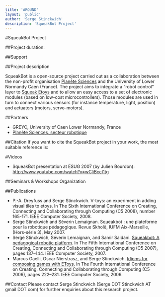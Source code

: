 ```yaml
---
title: 'AROUND'
layout: 'public'
author: 'Serge Stinckwich'
description: 'SqueakBot Project'
---
```

#SqueakBot Project

##Project duration: 

##Support

##Project description

SqueakBot is a open-source project carried out as a collaboration between the non-profit organisation [Planète Sciences](http://www.planete-sciences.org/robot/) and the University of Lower Normandy Caen (France). The project aims to integrate a “robot control” layer to [Squeak Etoys](http://wiki.laptop.org/go/Etoys) and to allow an easy access to a set of electronic modules (based on low-cost microcontrollers). Those modules are used in turn to connect various sensors (for instance temperature, light, position) and actuators (motors, servo-motors).

##Partners
- GREYC, University of Caen Lower Normandy, France
- [Planète Sciences, secteur robotique](http://www.planete-sciences.org/robot/)

##Citation
If you want to cite the SqueakBot project in your work, the most suitable reference is:

#Videos
- SqueakBot presentation at ESUG 2007 (by Julien Bourdon): http://www.youtube.com/watch?v=wCIiBccI1tg

##Seminars & Workshops Organization

##Publications
- P.-A. Dreyfuss and Serge Stinckwich. V-toys: an experiment in adding visual tiles to etoys. In The Sixth International Conference on Creating, Connecting and Collaborating through Computing (C5 2008), number 165-171. IEEE Computer Society, 2008.
- Serge Stinckwich and Séverin Lemaignan. Squeakbot : une plateforme pour la robotique pédagogique. Revue Skholê, IUFM Aix-Marseille, (Hors-série 3), May 2007.
- Serge Stinckwich, Séverin Lemaignan, and Samir Saidani. [Squeakbot: A pedagogical robotic platform](http://ieeexplore.ieee.org/xpl/login.jsp?tp=&arnumber=4144945&url=http%3A%2F%2Fieeexplore.ieee.org%2Fxpls%2Fabs_all.jsp%3Farnumber%3D4144945). In The Fifth International Conference on Creating, Connecting and Collaborating through Computing (C5 2007), pages 137–144. IEEE Computer Society, 2007.
- Marcus Gaelli, Oscar Nierstrasz, and Serge Stinckwich. [Idioms for composing games with EToys](http://www.computer.org/csdl/proceedings/c5/2006/2563/00/25630222-abs.html). In The Fourth International Conference on Creating, Connecting and Collaborating through Computing (C5 2006), pages 222–231. IEEE Computer Society, 2006.

##Contact
Please contact Serge Stinckwich (Serge DOT Stinckwich AT gmail DOT com) for further enquiries about this research project.
